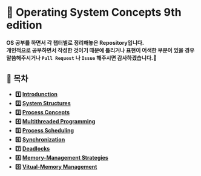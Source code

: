 # :bookmark_tabs: Operating System Concepts 9th edition    

__OS 공부를 하면서 각 챕터별로 정리해놓은 Repository입니다.   
개인적으로 공부하면서 작성한 것이기 때문에 틀리거나 표현이 어색한 부분이 있을 경우 말씀해주시거나 `Pull Request` 나 `Issue` 해주시면 감사하겠습니다.:bow:__   

## :bookmark_tabs: 목차   
  - __:one: [Introdunction](https://github.com/seongbeenkim/CS-Interview/blob/master/OS/Chapter1.%20Introduction.md)__     
  - __:two: [System Structures](https://github.com/seongbeenkim/CS-Interview/blob/master/OS/Chapter2.%20System%20Structures.md)__   
  - __:three: [Process Concepts](https://github.com/seongbeenkim/CS-Interview/blob/master/OS/Chapter3.%20Process%20Concept.md)__     
  - __:four: [Multithreaded Programming](https://github.com/seongbeenkim/CS-Interview/blob/master/OS/Chapter4.%20Multithreaded%20Programming.md)__   
  - __:five: [Process Scheduling](https://github.com/seongbeenkim/CS-Interview/blob/master/OS/Chapter5.%20Process%20Scheduling.md)__   
  - __:six: [Synchronization](https://github.com/seongbeenkim/CS-Interview/blob/master/OS/Chapter6.%20Synchronization.md)__   
  - __:seven: [Deadlocks](https://github.com/seongbeenkim/CS-Interview/blob/master/OS/Chapter7.%20Deadlocks.md)__   
  - __:eight: [Memory-Management Strategies](https://github.com/seongbeenkim/CS-Interview/blob/master/OS/Chapter8.%20Memory-Management%20Strategies.md)__   
  - __:nine: [Vitual-Memory Management](https://github.com/seongbeenkim/CS-Interview/tree/master/Network)__   
